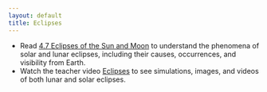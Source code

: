 ```yaml
---
layout: default
title: Eclipses
---
```


- Read [4.7 Eclipses of the Sun and Moon](https://openstax.org/books/astronomy-2e/pages/4-7-eclipses-of-the-sun-and-moon) to understand the phenomena of solar and lunar eclipses, including their causes, occurrences, and visibility from Earth.
- Watch the teacher video [Eclipses](https://youtu.be/v9yVstcAaTw?si=6rOyh-McJPhkBDEB) to see simulations, images, and videos of both lunar and solar eclipses.
